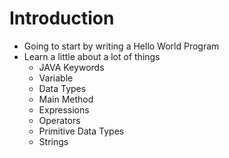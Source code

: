 # Introduction

- Going to start by writing a Hello World Program
- Learn a little about a lot of things
  - JAVA Keywords
  - Variable
  - Data Types
  - Main Method
  - Expressions
  - Operators
  - Primitive Data Types
  - Strings
